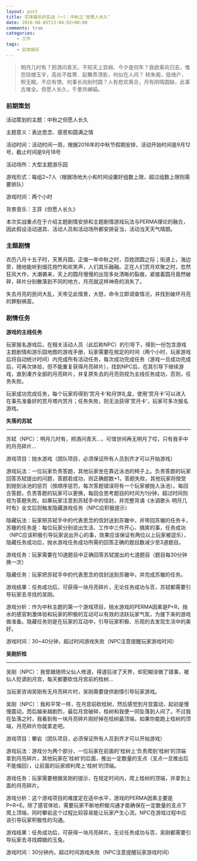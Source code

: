 ```yaml
---
layout: post
title: 实体娱乐的实战（一）：中秋之‘但愿人长久’
date: 2016-08-05T13:04:02+08:00
comments: true
categories:
    - 工作
tags:
    - 实体娱乐
---
```


> 明月几时有？把酒问青天。不知天上宫阙、今夕是何年？我欲乘风归去，惟恐琼楼玉宇，高处不胜寒．起舞弄清影，何似在人间？  转朱阁，低绮户，照无眠。不应有恨、何事长向别时圆？人有悲欢离合，月有阴晴圆缺，此事古难全。但愿人长久，千里共蝉娟。

### 前期策划

活动策划的主题：中秋之但愿人长久

主题意义：表达思念、感恩和圆满之情

活动时间：活动时间一周，根据2016年的中秋节假期安排，活动开始时间是9月12号，截止时间是9月18号

活动场所：大型主题游乐园

游戏形式：每组2~7人（根据场地大小和时间设置好组数上限，超过组数上限则需要排队）

游戏时间：两个小时

背景音乐：王菲《但愿人长久》

本次实战重点在于介绍主题剧情安排和主题剧情游戏玩法与PERMA理论的融合，因此假设活动道具、活动人员和活动场所都安排妥当，活动当天天气晴朗。


### 主题剧情

农历八月十五子时，天黑月圆，正值一年中秋之时，百姓团圆之际；街道上，海边旁，随地能听到烟花炮竹和欢笑声，人们其乐融融。正在人们赏月欢聚之时，忽然狂风大作，大潮袭来，天上的圆月慢慢的出现多处清晰的裂痕，紧接着圆月竟然破碎，碎片分别散落到不同的地方，月亮就这样神奇的消失了。

失去月亮的民间大乱，天帝见此情景，大怒，命令立即调查情况，并找到破坏月亮的罪魁祸首。


### 剧情任务

**游戏的主线任务**

玩家报名游戏后，在相关活动人员（此后称NPC）的引导下，得到一份包含游戏主题剧情和游乐园地图的游戏手册，玩家需要在规定的时间（两个小时，玩家游戏后将自动统计时间）内完成所有活动任务，每次成功完成任务（游戏一旦成功完成后，可再次体验，但不能重复获得月亮碎片），找到NPC后，在其引导下继续游戏，直到凑齐全部的月亮碎片，并复原失去的月亮则视为主线任务成功，否则，任务失败。

玩家成功完成任务，每个玩家将得到’赏月卡‘和月饼礼盒，使用‘赏月卡’可以进入在事先准备好的赏月塔内赏月；任务失败，则无法获得’赏月卡‘，玩家可多次报名游戏。


**失落的苏轼**
***

苏轼（NPC）：明月几时有，把酒问青天...，可惜世间再无明月了哎，只有我手中的月亮碎片...

游戏项目：抛水游戏（团队项目，必须保证所有人员到齐才可以开始游戏）

游戏玩法：一位玩家负责答题，其他玩家坐在靠近泳池的椅子上。负责答题的玩家回答苏轼提出的问题，答题若成功，则正确题数+1，答题失败，其他玩家将按受到抛到泳池的惩罚（按顺序惩罚，每次答题错误将有一个玩家被抛入泳池）。每回合答题，负责答题的玩家可以更换，每回合思考题目的时间为1分钟，超过时间则视为答题失败。如果玩家注意到苏轼手中的信封，并完整背诵《水调歌头 明月几时有》全文后则触发隐藏游戏任务（NPC应积极提示）

隐藏玩法：玩家把苏轼手中的代表思念的信封送到苏辙中，并带回苏辙的任务卡，苏辙的任务是：每位玩家分别说出生活、工作中三件开心、搞笑的事，任务成功（NPC应该积极引导玩家说出开心的事，效果应该保证有两位以上玩家被逗乐），隐藏任务成功后，抛水游戏任务成功所需的回答正确的题目数减少至3道题目。

游戏任务：玩家需要在10道题目中正确回答苏轼提出的七道题目（题目每30分钟换一次）

隐藏任务：玩家把苏轼手中的代表思念的信封送到苏辙中，并完成苏辙的任务。

游戏结果：任务成功后，可获得一块月亮碎片，无论任务成功与否，苏轼都需要引导玩家去寻找的吴刚。

游戏分析：作为中秋主题的第一个游戏项目，抛水游戏的PERMA因素是P+R，抛水的感官刺激体验和玩家的积极的互动可以有效的活跃玩家气氛，为接下来的游戏做准备。隐藏任务则是在玩家的互动中，引导玩家积极、乐观的去发现生活中的美好。

游戏时间：30~40分钟，超过时间游戏失败（NPC注意提醒玩家游戏时间）


**吴刚折桂**
***

吴刚（NPC）：我曾跟随师父仙人修道，得道后进了天界，却犯糊涂做了错事，被仙人贬谪到月宫，每天都要砍伐月宫前的桂树...

当玩家咨询吴刚有无月亮碎片时，吴刚需要提供剧情引导玩家游戏。

吴刚（NPC）：我和平常一样，在月宫前砍桂树，然后感觉到月宫震动，起初是慢慢震动，而后越来越剧烈，最后月宫破碎，桂树和我便一同坠落到人间了。不过我在坠落之时，我看到有一块月亮碎片刚好掉在桂树最顶端，如果你能跑上桂树的顶端，月亮碎片你就拿走吧。

游戏项目：攀岩（团队项目，必须保证所有人员到齐才可以开始游戏）

游戏玩法：游戏分为两个部分，一位玩家在前面的’桂树上‘负责爬到’桂树‘的顶端拿到月亮碎片，其他玩家在’桂树’的后面，推出一定数量的支点（支点一旦推出后不能缩回），让前面的玩家顺利爬上‘桂树’的顶端。

游戏任务：玩家需要根据吴刚的提示，在规定时间内，爬上桂树的顶端，并拿到上面的月亮碎片。

游戏分析：这个游戏项目的难度定在适中水平，游戏的PERMA因素主要是P+R+E。除了感官体验，需要玩家不断地积极沟通才能确保在一定数量的支点下爬上顶端，同时攀岩这个过程比较容易能让玩家产生心流。NPC在游戏过程中应该引导玩家积极性的沟通。

游戏结果：任务成功后，可获得一块月亮碎片。无论任务成功与否，吴刚都需要引导玩家去寻找嫦娥的玉兔。

游戏时间：30分钟内，超过时间游戏失败（NPC注意提醒玩家游戏时间）






























































